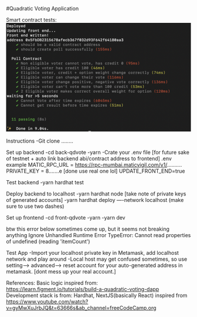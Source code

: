 #Quadratic Voting Application 

Smart contract tests:
![My Image](testcases_pic.png)

Instructions
-Git clone ........

Set up backend
-cd back-qdvote
-yarn
-Crate your .env file [for future sake of testnet + auto link backend abi/contract address to frontend]
.env example
MATIC_RPC_URL = https://rpc-mumbai.maticvigil.com/v1/..........
PRIVATE_KEY = 8.......e [done use real one lol]
UPDATE_FRONT_END=true

Test backend
-yarn hardhat test 

Deploy backend to localhost
-yarn hardhat node [take note of private keys of generated accounts]
-yarn hardhat deploy —-network localhost (make sure to use two dashes)


Set up frontend
-cd front-qdvote
-yarn
-yarn dev 

btw this error below sometimes come up, but it seems not breaking anything
Ignore Unhandled Runtime Error
TypeError: Cannot read properties of undefined (reading 'itemCount')


Test App
-Import your localhost private key in Metamask, add localhost network and play around
-Local host may get confused sometimes, so use setting--> advanced--> reset account for 
your auto-generated address in metamask. [dont mess up your real account.]

References:
Basic logic inspired from: https://learn.figment.io/tutorials/build-a-quadratic-voting-dapp
Development stack is from: Hardhat, NextJS(basically React) inspired from https://www.youtube.com/watch?v=gyMwXuJrbJQ&t=63666s&ab_channel=freeCodeCamp.org
